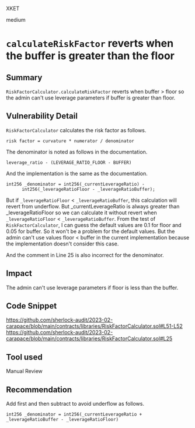 XKET

medium

# `calculateRiskFactor` reverts when the buffer is greater than the floor



## Summary
`RiskFactorCalculator.calculateRiskFactor` reverts when buffer > floor so the admin can't use leverage parameters  if buffer is greater than floor.

## Vulnerability Detail

`RiskFactorCalculator` calculates the risk factor as follows.

`
risk factor = curvature * numerator / denominator
`

The denominator is noted as follows in the documentation.

`
leverage_ratio - (LEVERAGE_RATIO_FLOOR - BUFFER)
`

And the implementation is the same as the documentation.
```solidity
int256 _denominator = int256(_currentLeverageRatio) -
      int256(_leverageRatioFloor - _leverageRatioBuffer);
```
But if `_leverageRatioFloor` < `_leverageRatioBuffer`, this calculation will revert from underflow. But _currentLeverageRatio is always greater than _leverageRatioFloor so we can calculate it without revert when `_leverageRatioFloor` < `_leverageRatioBuffer`. From the test of `RiskFactorCalculator`, I can guess the default values are 0.1 for floor and 0.05 for buffer. So it won't be a problem for the default values. But the admin can't use values floor < buffer in the current implementation because the implementation doesn't consider this case.

And the comment in Line 25 is also incorrect for the denominator.

## Impact
The admin can't use leverage parameters if floor is less than the buffer.

## Code Snippet
https://github.com/sherlock-audit/2023-02-carapace/blob/main/contracts/libraries/RiskFactorCalculator.sol#L51-L52
https://github.com/sherlock-audit/2023-02-carapace/blob/main/contracts/libraries/RiskFactorCalculator.sol#L25

## Tool used
Manual Review

## Recommendation
Add first and then subtract to avoid underflow as follows.
```solidity
int256 _denominator = int256(_currentLeverageRatio + _leverageRatioBuffer - _leverageRatioFloor)
```


